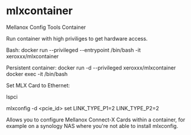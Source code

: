 # mlxcontainer
Mellanox Config Tools Container

Run container with high priviliges to get hardware access.

Bash:
docker run --privileged --entrypoint /bin/bash -it xeroxxx/mlxcontainer

Persistent container:
docker run -d --privileged xeroxxx/mlxcontainer
docker exec -it <containername> /bin/bash

Set MLX Card to Ethernet:

lspci


mlxconfig -d <pcie_id> set LINK_TYPE_P1=2 LINK_TYPE_P2=2

Allows you to configure Mellanox Connect-X Cards within a container, for example on a synology NAS where you're not able to install mlxconfig.
